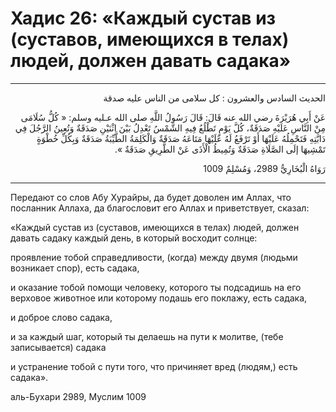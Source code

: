 <h1 class="hadith-header">Хадис 26: «Каждый сустав из (суставов, имеющихся в телах) людей, должен давать садака» </h1>

<hr>

<p class="arabic-text" dir="rtl">
الحديث السادس والعشرون :
كل سلامى من الناس عليه صدقة
</p>

<p class="arabic-text" dir="rtl">
عَنْ أَبِي هُرَيْرَةَ رضي الله عنه قَالَ: قَالَ رَسُولُ اللَّهِ صلى الله عـليه وسلم:
« كُلُّ سُلَامَى مِنْ النَّاسِ عَلَيْهِ صَدَقَةٌ، كُلَّ يَوْمٍ تَطْلُعُ فِيهِ الشَّمْسُ
تَعْدِلُ بَيْنَ اثْنَيْنِ صَدَقَةٌ
وَتُعِينُ الرَّجُلَ فِي دَابَّتِهِ فَتَحْمِلُهُ عَلَيْهَا أَوْ تَرْفَعُ لَهُ عَلَيْهَا مَتَاعَهُ صَدَقَةٌ
وَالْكَلِمَةُ الطَّيِّبَةُ صَدَقَةٌ
وَبِكُلِّ خُطْوَةٍ تَمْشِيهَا إلَى الصَّلَاةِ صَدَقَةٌ
وَتُمِيطُ الْأَذَى عَنْ الطَّرِيقِ صَدَقَةٌ ». 
</p>

<p class="arabic-subtext" dir="rtl">
رَوَاهُ الْبُخَارِيُّ 2989، وَمُسْلِمٌ 1009 
</p>

<hr>

<p class="russian-text">
Передают со слов Абу Хурайры, да будет доволен им Аллах, что посланник Аллаха, да благословит его Аллах и приветствует, сказал: 
</p>

<p class="russian-text">
«Каждый сустав из (суставов, имеющихся в телах) людей, должен давать садаку каждый день, в который восходит солнце: 
</p>

<p class="russian-text">
проявление тобой справедливости, (когда) между двумя (людьми возникает спор), есть садака, 
</p>

<p class="russian-text">
и оказание тобой помощи человеку, которого ты подсадишь на его верховое животное или которому подашь его поклажу, есть садака, 
</p>

<p class="russian-text">
и доброе слово садака, 
</p>

<p class="russian-text">
и за каждый шаг, который ты делаешь на пути к молитве, (тебе записывается) садака 
</p>

<p class="russian-text">
и устранение тобой с пути того, что причиняет вред (людям,) есть садака».
</p>

<p class="russian-subtext">
аль-Бухари 2989, Муслим 1009
</p>